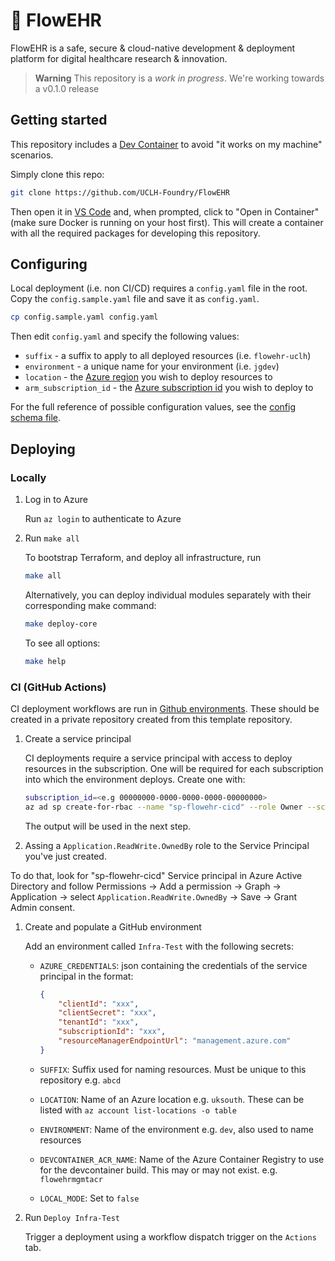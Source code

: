 # 🌺 FlowEHR
FlowEHR is a safe, secure &amp; cloud-native development &amp; deployment platform for digital healthcare research &amp; innovation.

> **Warning**
> This repository is a _work in progress_. We're working towards a v0.1.0 release


## Getting started

This repository includes a [Dev Container](https://code.visualstudio.com/docs/devcontainers/containers) to avoid "it works on my machine" scenarios. 

Simply clone this repo:

```bash
git clone https://github.com/UCLH-Foundry/FlowEHR
```
Then open it in [VS Code](https://code.visualstudio.com) and, when prompted, click to "Open in Container" (make sure Docker is running on your host first). This will create a container with all the required packages for developing this repository.

## Configuring

Local deployment (i.e. non CI/CD) requires a `config.yaml` file in the root. Copy the `config.sample.yaml` file and save it as `config.yaml`.

```bash
cp config.sample.yaml config.yaml
```

Then edit `config.yaml` and specify the following values:

- `suffix` - a suffix to apply to all deployed resources (i.e. `flowehr-uclh`)
- `environment` - a unique name for your environment (i.e. `jgdev`)
- `location` - the [Azure region](https://azuretracks.com/2021/04/current-azure-region-names-reference/) you wish to deploy resources to
- `arm_subscription_id` - the [Azure subscription id](https://learn.microsoft.com/en-us/azure/azure-portal/get-subscription-tenant-id) you wish to deploy to

For the full reference of possible configuration values, see the [config schema file](./config_schema.json).

## Deploying
### Locally

1. Log in to Azure

    Run `az login` to authenticate to Azure

2. Run `make all`

    To bootstrap Terraform, and deploy all infrastructure, run

    ```bash
    make all
    ```

    Alternatively, you can deploy individual modules separately with their corresponding make command:

    ```bash
    make deploy-core
    ```

    To see all options:

    ```bash
    make help
    ```

### CI (GitHub Actions)

CI deployment workflows are run in [Github environments](https://docs.github.com/en/actions/deployment/targeting-different-environments/using-environments-for-deployment). These should
be created in a private repository created from this template repository.

1. Create a service principal

    CI deployments require a service principal with access to deploy resources
    in the subscription. One will be required for each subscription into which the
    environment deploys. Create one with:

    ```bash
    subscription_id=<e.g 00000000-0000-0000-0000-00000000>
    az ad sp create-for-rbac --name "sp-flowehr-cicd" --role Owner --scopes "/subscriptions/${subscription_id}"
    ```

    The output will be used in the next step.

1. Assing a `Application.ReadWrite.OwnedBy` role to the Service Principal you've just created. 

To do that, look for "sp-flowehr-cicd" Service principal in Azure Active Directory and follow Permissions -> Add a permission -> Graph -> Application -> select `Application.ReadWrite.OwnedBy` -> Save -> Grant Admin consent.

1. Create and populate a GitHub environment

    Add an environment called `Infra-Test` with the following secrets:

    - `AZURE_CREDENTIALS`: json containing the credentials of the service principal in the format:

        ```json
        {
            "clientId": "xxx",
            "clientSecret": "xxx",
            "tenantId": "xxx",
            "subscriptionId": "xxx",
            "resourceManagerEndpointUrl": "management.azure.com"
        }
        ```

    - `SUFFIX`: Suffix used for naming resources. Must be unique to this repository e.g. `abcd`
    - `LOCATION`: Name of an Azure location e.g. `uksouth`. These can be listed with `az account list-locations -o table`
    - `ENVIRONMENT`: Name of the environment e.g. `dev`, also used to name resources
    - `DEVCONTAINER_ACR_NAME`: Name of the Azure Container Registry to use for the devcontainer build. This may or may not exist. e.g. `flowehrmgmtacr`
    - `LOCAL_MODE`: Set to `false`


3. Run `Deploy Infra-Test`

    Trigger a deployment using a workflow dispatch trigger on the `Actions` tab.
